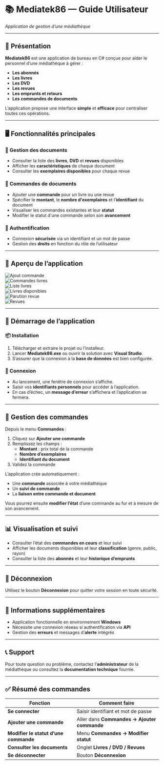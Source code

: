 ﻿# 📚 **Mediatek86 — Guide Utilisateur**  
*Application de gestion d’une médiathèque*

---

## 📖 **Présentation**  
**Mediatek86** est une application de bureau en C# conçue pour aider le personnel d’une médiathèque à gérer :

- **Les abonnés**  
- **Les livres**  
- **Les DVD**  
- **Les revues**  
- **Les emprunts et retours**  
- **Les commandes de documents**  

L’application propose une interface **simple** et **efficace** pour centraliser toutes ces opérations.

---

## 🖥️ **Fonctionnalités principales**

### 📌 **Gestion des documents**  
- Consulter la liste des **livres**, **DVD** et **revues** disponibles  
- Afficher les **caractéristiques** de chaque document  
- Consulter les **exemplaires disponibles** pour chaque revue  

### 📌 **Commandes de documents**  
- Ajouter une **commande** pour un livre ou une revue  
- Spécifier le **montant**, le **nombre d'exemplaires** et l’**identifiant** du document  
- Visualiser les commandes existantes et leur **statut**  
- Modifier le statut d'une commande selon son **avancement**  

### 📌 **Authentification**  
- Connexion **sécurisée** via un identifiant et un mot de passe  
- Gestion des **droits** en fonction du rôle de l’utilisateur  

---

## 📸 **Aperçu de l’application**

![Ajout commande](./captures/addcommande.png)  
![Commandes livres](./captures/commandeslivres.png)  
![Liste livres](./captures/livres.png)  
![Livres disponibles](./captures/livresdisponibles.png)  
![Parution revue](./captures/parutionrevue.png)  
![Revues](./captures/revues.png)  

---

## 🚀 **Démarrage de l’application**

### 📦 **Installation**  
1. Télécharger et extraire le projet ou l’installeur.  
2. Lancer **Mediatek86.exe** ou ouvrir la solution avec **Visual Studio**.  
3. S’assurer que la connexion à la **base de données** est bien configurée.  

### 🔑 **Connexion**  
- Au lancement, une fenêtre de connexion s’affiche.  
- Saisir vos **identifiants personnels** pour accéder à l’application.  
- En cas d’échec, un **message d’erreur** s’affichera et l’application se fermera.  

---

## 📝 **Gestion des commandes**

Depuis le menu **Commandes** :  
1. Cliquez sur **Ajouter une commande**  
2. Remplissez les champs :  
   - **Montant** : prix total de la commande  
   - **Nombre d’exemplaires**  
   - **Identifiant du document**  
3. Validez la commande  

L’application crée automatiquement :  
- Une **commande** associée à votre médiathèque  
- Un **suivi de commande**  
- La **liaison entre commande et document**  

Vous pourrez ensuite **modifier l’état** d’une commande au fur et à mesure de son avancement.

---

## 📊 **Visualisation et suivi**

- Consulter l’état des **commandes en cours** et leur suivi  
- Afficher les documents disponibles et leur **classification** (genre, public, rayon)  
- Consulter la liste des **abonnés** et leur **historique d’emprunts**  

---

## 🛑 **Déconnexion**

Utilisez le bouton **Déconnexion** pour quitter votre session en toute sécurité.

---

## 📌 **Informations supplémentaires**

- Application fonctionnelle en environnement **Windows**  
- Nécessite une connexion réseau si authentification via **API**  
- Gestion des **erreurs** et messages d’**alerte** intégrés  

---

## 📞 **Support**

Pour toute question ou problème, contactez l’**administrateur** de la médiathèque ou consultez la **documentation technique** fournie.

---

## ✅ **Résumé des commandes**

| Fonction                      | Comment faire                      |  
|------------------------------|----------------------------------|  
| **Se connecter**              | Saisir identifiant et mot de passe|  
| **Ajouter une commande**      | Aller dans **Commandes → Ajouter commande** |  
| **Modifier le statut d’une commande** | Menu **Commandes → Modifier statut** |  
| **Consulter les documents**   | Onglet **Livres / DVD / Revues**  |  
| **Se déconnecter**            | Bouton **Déconnexion**            |  

